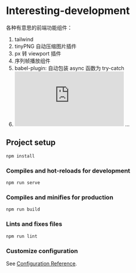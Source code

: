 # Interesting-development
各种有意思的前端功能组件：
1. tailwind
2. tinyPNG 自动压缩图片插件
3. px 转 viewport 插件
4. 序列帧播放组件
5. babel-plugin: 自动包装 async 函数为 try-catch
6. ![无须编写 JavaScript，建立页面滚动动画](https://github.com/triggerjs/trigger/blob/main/README.zh-Hans.md)
...
## Project setup
```
npm install
```

### Compiles and hot-reloads for development
```
npm run serve
```

### Compiles and minifies for production
```
npm run build
```

### Lints and fixes files
```
npm run lint
```

### Customize configuration
See [Configuration Reference](https://cli.vuejs.org/config/).
